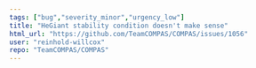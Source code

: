 ```yaml
---
tags: ["bug","severity_minor","urgency_low"]
title: "HeGiant stability condition doesn't make sense"
html_url: "https://github.com/TeamCOMPAS/COMPAS/issues/1056"
user: "reinhold-willcox"
repo: "TeamCOMPAS/COMPAS"
---
```


